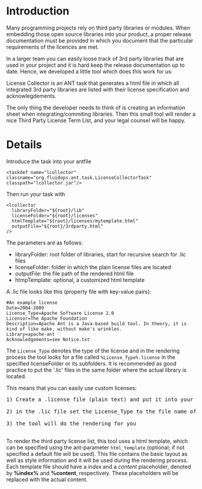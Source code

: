 # Introduction #

Many programming projects rely on third party libraries or modules. When embedding those open source libraries into your product, a proper release documentation must be provided in which you document that the particular requirements of the licences are met.

In a larger team you can easily loose track of 3rd party libraries that are used in your project and it is hard keep the release documentation up to date. Hence, we developed a little tool which does this work for us:

License Collector is an ANT task that generates a html file in which all integrated 3rd party libraries are listed with their license specification and acknowlegdements.

The only thing the developer needs to think of is creating an information sheet when integrating/commiting libraries. Then this small tool will render a nice Third Party License Term List, and your legal counsel will be happy.


# Details #

Introduce the task into your antfile
```
<taskdef name="lcollector" classname="org.fluidops.ant.task.LicenseCollectorTask" classpath="lcollector.jar"/>
```

Then run your task with
```
<lcollector 
  libraryFolder="${root}/lib" 
  licenseFolder="${root}/licenses" 
  htmlTemplate="${root}/licenses/mytemplate.html"
  outputFile="${root}/3rdparty.html"
/>
```

The parameters are as follows:
  * libraryFolder: root folder of libraries, start for recursive search for .lic files
  * licenseFolder: folder in which the plain license files are located
  * outputFile:	   the file path of the rendered html file
  * htmpTemplate:  optional, a customized html template

A .lic file looks like this (property file with key-value pairs):
```
#An example license
Date=2004-2009
License_Type=Apache Software License 2.0
Licensor=The Apache Foundation
Description=Apache Ant is a Java-based build tool. In theory, it is kind of like make, without make's wrinkles.
Library=apache-ant
Acknowledgements=see Notice.txt
```

The `License_Type` denotes the type of the license and in the rendering process the tool looks for a file called `%License_Type%.license` in the specified licenseFolder or its subfolders. It is recommended as good practice to put the '.lic' files in the same folder where the actual library is located.

This means that you can easily use custom licenses:
<pre>
1) Create a .license file (plain text) and put it into your licenses folder (the folder is specified from within the ant task)<br>
2) in the .lic file set the License_Type to the file name of your created .license file  (e.g. MyCustomLicense.license will be License_Type=MyCustomLicense)<br>
3) the tool will do the rendering for you<br>
</pre>


To render the third party license list, this tool uses a html template, which can be specified using the ant-parameter `html_template` (optional; if not specified a default file will be used). This file contains the basic layout as well as style information and it will be used during the rendering process. Each template file should have a <i>index</i> and a <i>content</i> placeholder, denoted by <b>%index%</b> and
<b>%content</b>, respectively. These placeholders will be replaced with the actual content.